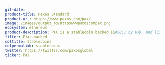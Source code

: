 ```yaml
---
git-date:
product-title: Paxos Standard
product-url: https://www.paxos.com/pax/
image: /images/output_md/httpswwwpaxoscompax.png
ecosystem: ethereum
product-description: PAX is a stablecoin backed 1&#58;1 by USD, and listed on over 90 exchanges.
filter: Fiat-backed
coltitle: Stablecoins
colpermalink: stablecoins
twitter: https://twitter.com/paxosglobal
ticker: PAX
---
```

